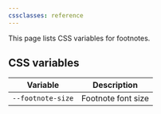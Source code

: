 ```yaml
---
cssclasses: reference
---
```


This page lists CSS variables for footnotes.

## CSS variables

| Variable          | Description        |
| ----------------- | ------------------ |
| `--footnote-size` | Footnote font size |
